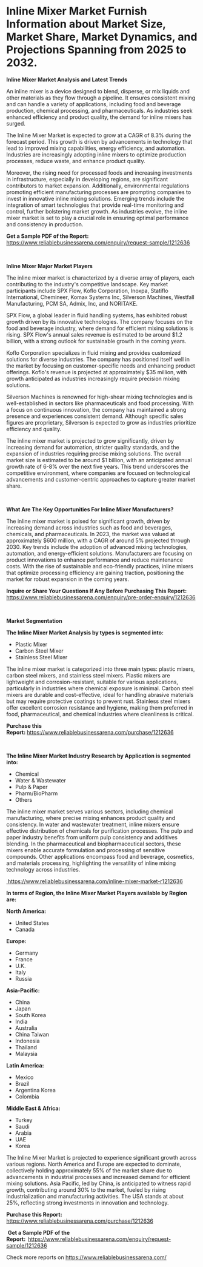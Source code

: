 <p><h1>Inline Mixer Market Furnish Information about Market Size, Market Share, Market Dynamics, and Projections Spanning from 2025 to 2032.</h1></p><p><strong>Inline Mixer Market Analysis and Latest Trends</strong></p>
<p><p>An inline mixer is a device designed to blend, disperse, or mix liquids and other materials as they flow through a pipeline. It ensures consistent mixing and can handle a variety of applications, including food and beverage production, chemical processing, and pharmaceuticals. As industries seek enhanced efficiency and product quality, the demand for inline mixers has surged.</p><p>The Inline Mixer Market is expected to grow at a CAGR of 8.3% during the forecast period. This growth is driven by advancements in technology that lead to improved mixing capabilities, energy efficiency, and automation. Industries are increasingly adopting inline mixers to optimize production processes, reduce waste, and enhance product quality. </p><p>Moreover, the rising need for processed foods and increasing investments in infrastructure, especially in developing regions, are significant contributors to market expansion. Additionally, environmental regulations promoting efficient manufacturing processes are prompting companies to invest in innovative inline mixing solutions. Emerging trends include the integration of smart technologies that provide real-time monitoring and control, further bolstering market growth. As industries evolve, the inline mixer market is set to play a crucial role in ensuring optimal performance and consistency in production.</p></p>
<p><strong>Get a Sample PDF of the Report:&nbsp;</strong> <a href="https://www.reliablebusinessarena.com/enquiry/request-sample/1212636?utm_campaign=2805&utm_medium=2&utm_source=Github&utm_content=ia&utm_term=24032025&utm_id=inline-mixer">https://www.reliablebusinessarena.com/enquiry/request-sample/1212636</a></p>
<p>&nbsp;</p>
<p><strong>Inline Mixer Major Market Players</strong></p>
<p><p>The inline mixer market is characterized by a diverse array of players, each contributing to the industry's competitive landscape. Key market participants include SPX Flow, Koflo Corporation, Inoxpa, Statiflo International, Chemineer, Komax Systems Inc, Silverson Machines, Westfall Manufacturing, PCM SA, Admix, Inc, and NORITAKE.</p><p>SPX Flow, a global leader in fluid handling systems, has exhibited robust growth driven by its innovative technologies. The company focuses on the food and beverage industry, where demand for efficient mixing solutions is rising. SPX Flow's annual sales revenue is estimated to be around $1.2 billion, with a strong outlook for sustainable growth in the coming years.</p><p>Koflo Corporation specializes in fluid mixing and provides customized solutions for diverse industries. The company has positioned itself well in the market by focusing on customer-specific needs and enhancing product offerings. Koflo's revenue is projected at approximately $35 million, with growth anticipated as industries increasingly require precision mixing solutions.</p><p>Silverson Machines is renowned for high-shear mixing technologies and is well-established in sectors like pharmaceuticals and food processing. With a focus on continuous innovation, the company has maintained a strong presence and experiences consistent demand. Although specific sales figures are proprietary, Silverson is expected to grow as industries prioritize efficiency and quality.</p><p>The inline mixer market is projected to grow significantly, driven by increasing demand for automation, stricter quality standards, and the expansion of industries requiring precise mixing solutions. The overall market size is estimated to be around $1 billion, with an anticipated annual growth rate of 6-8% over the next five years. This trend underscores the competitive environment, where companies are focused on technological advancements and customer-centric approaches to capture greater market share.</p></p>
<p>&nbsp;</p>
<p><strong>What Are The Key Opportunities For Inline Mixer Manufacturers?</strong></p>
<p><p>The inline mixer market is poised for significant growth, driven by increasing demand across industries such as food and beverages, chemicals, and pharmaceuticals. In 2023, the market was valued at approximately $600 million, with a CAGR of around 5% projected through 2030. Key trends include the adoption of advanced mixing technologies, automation, and energy-efficient solutions. Manufacturers are focusing on product innovations to enhance performance and reduce maintenance costs. With the rise of sustainable and eco-friendly practices, inline mixers that optimize processing efficiency are gaining traction, positioning the market for robust expansion in the coming years.</p></p>
<p><strong>Inquire or Share Your Questions If Any Before Purchasing This Report:</strong> <a href="https://www.reliablebusinessarena.com/enquiry/pre-order-enquiry/1212636?utm_campaign=2805&utm_medium=2&utm_source=Github&utm_content=ia&utm_term=24032025&utm_id=inline-mixer">https://www.reliablebusinessarena.com/enquiry/pre-order-enquiry/1212636</a></p>
<p>&nbsp;</p>
<p><strong>Market Segmentation</strong></p>
<p><strong>The Inline Mixer Market Analysis by types is segmented into:</strong></p>
<p><ul><li>Plastic Mixer</li><li>Carbon Steel Mixer</li><li>Stainless Steel Mixer</li></ul></p>
<p><p>The inline mixer market is categorized into three main types: plastic mixers, carbon steel mixers, and stainless steel mixers. Plastic mixers are lightweight and corrosion-resistant, suitable for various applications, particularly in industries where chemical exposure is minimal. Carbon steel mixers are durable and cost-effective, ideal for handling abrasive materials but may require protective coatings to prevent rust. Stainless steel mixers offer excellent corrosion resistance and hygiene, making them preferred in food, pharmaceutical, and chemical industries where cleanliness is critical.</p></p>
<p><strong>Purchase this Report:&nbsp;</strong><a href="https://www.reliablebusinessarena.com/purchase/1212636?utm_campaign=2805&utm_medium=2&utm_source=Github&utm_content=ia&utm_term=24032025&utm_id=inline-mixer">https://www.reliablebusinessarena.com/purchase/1212636</a></p>
<p>&nbsp;</p>
<p><strong>The Inline Mixer Market Industry Research by Application is segmented into:</strong></p>
<p><ul><li>Chemical</li><li>Water & Wastewater</li><li>Pulp & Paper</li><li>Pharm/BioPharm</li><li>Others</li></ul></p>
<p><p>The inline mixer market serves various sectors, including chemical manufacturing, where precise mixing enhances product quality and consistency. In water and wastewater treatment, inline mixers ensure effective distribution of chemicals for purification processes. The pulp and paper industry benefits from uniform pulp consistency and additives blending. In the pharmaceutical and biopharmaceutical sectors, these mixers enable accurate formulation and processing of sensitive compounds. Other applications encompass food and beverage, cosmetics, and materials processing, highlighting the versatility of inline mixing technology across industries.</p></p>
<p><a href="https://www.reliablebusinessarena.com/inline-mixer-market-r1212636?utm_campaign=2805&utm_medium=2&utm_source=Github&utm_content=ia&utm_term=24032025&utm_id=inline-mixer">&nbsp;https://www.reliablebusinessarena.com/inline-mixer-market-r1212636</a></p>
<p><strong>In terms of Region, the Inline Mixer Market Players available by Region are:</strong></p>
<p>
    <p> <strong> North America: </strong>
        <ul>
            <li>United States</li>
            <li>Canada</li>
        </ul>
        </p> 
    <p> <strong> Europe: </strong>
        <ul>
            <li>Germany</li>
            <li>France</li>
            <li>U.K.</li>
            <li>Italy</li>
            <li>Russia</li>
        </ul>
        </p> 
    <p> <strong> Asia-Pacific: </strong>
        <ul>
            <li>China</li>
            <li>Japan</li>
            <li>South Korea</li>
            <li>India</li>
            <li>Australia</li>
            <li>China Taiwan</li>
            <li>Indonesia</li>
            <li>Thailand</li>
            <li>Malaysia</li>
        </ul>
        </p> 
    <p> <strong> Latin America: </strong>
        <ul>
            <li>Mexico</li>
            <li>Brazil</li>
            <li>Argentina Korea</li>
            <li>Colombia</li>
        </ul>
        </p> 
    <p> <strong> Middle East & Africa: </strong>
        <ul>
            <li>Turkey</li>
            <li>Saudi</li>
            <li>Arabia</li>
            <li>UAE</li>
            <li>Korea</li>
        </ul>
    </p>
    </p>
<p><p>The Inline Mixer Market is projected to experience significant growth across various regions. North America and Europe are expected to dominate, collectively holding approximately 55% of the market share due to advancements in industrial processes and increased demand for efficient mixing solutions. Asia Pacific, led by China, is anticipated to witness rapid growth, contributing around 30% to the market, fueled by rising industrialization and manufacturing activities. The USA stands at about 25%, reflecting strong investments in innovation and technology.</p></p>
<p><strong>Purchase this Report: </strong><a href="https://www.reliablebusinessarena.com/purchase/1212636?utm_campaign=2805&utm_medium=2&utm_source=Github&utm_content=ia&utm_term=24032025&utm_id=inline-mixer">https://www.reliablebusinessarena.com/purchase/1212636</a></p>
<p>&nbsp;<strong>Get a Sample PDF of the Report:&nbsp;&nbsp;</strong><a href="https://www.reliablebusinessarena.com/enquiry/request-sample/1212636?utm_campaign=2805&utm_medium=2&utm_source=Github&utm_content=ia&utm_term=24032025&utm_id=inline-mixer">https://www.reliablebusinessarena.com/enquiry/request-sample/1212636</a></p>
<p><strong></strong></p>
<p>Check more reports on <a href="https://www.reliablebusinessarena.com/?utm_campaign=2805&utm_medium=2&utm_source=Github&utm_content=ia&utm_term=24032025&utm_id=inline-mixer">https://www.reliablebusinessarena.com/</a></p>